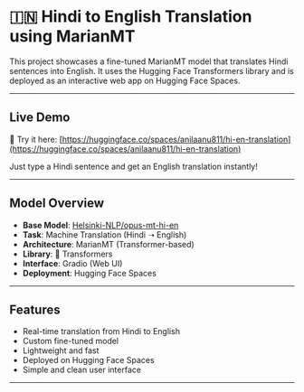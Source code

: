 # 🇮🇳 Hindi to English Translation using MarianMT

This project showcases a fine-tuned MarianMT model that translates Hindi sentences into English. It uses the Hugging Face Transformers library and is deployed as an interactive web app on Hugging Face Spaces.

---

## Live Demo

🔗 Try it here: [https://huggingface.co/spaces/anilaanu811/hi-en-translation](https://huggingface.co/spaces/anilaanu811/hi-en-translation)

Just type a Hindi sentence and get an English translation instantly!

---

## Model Overview

- **Base Model**: [Helsinki-NLP/opus-mt-hi-en](https://huggingface.co/Helsinki-NLP/opus-mt-hi-en)
- **Task**: Machine Translation (Hindi ➝ English)
- **Architecture**: MarianMT (Transformer-based)
- **Library**: 🤗 Transformers
- **Interface**: Gradio (Web UI)
- **Deployment**: Hugging Face Spaces

---

##  Features

-  Real-time translation from Hindi to English
-  Custom fine-tuned model
-  Lightweight and fast
-  Deployed on Hugging Face Spaces
-  Simple and clean user interface

---


